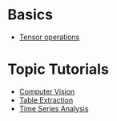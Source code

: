 # Basics
- [Tensor operations](./topics/tensor_operations)
# Topic Tutorials
- [Computer Vision](./topics/computer_vision.md)
- [Table Extraction](./topics/table_extraction.md)
- [Time Series Analysis](./topics/time_series.md)
